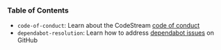 ### Table of Contents

- `code-of-conduct`: Learn about the CodeStream [code of conduct](code-of-conduct.md)
- `dependabot-resolution`: Learn how to address [dependabot issues](dependabot-resolution.md) on GitHub
